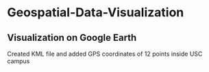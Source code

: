 # Geospatial-Data-Visualization
## Visualization on Google Earth

Created KML file and added GPS coordinates of 12 points inside USC campus
